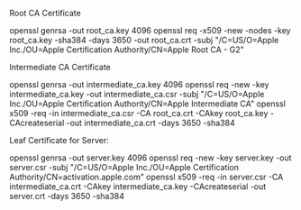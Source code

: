 Root CA Certificate

openssl genrsa -out root_ca.key 4096
openssl req -x509 -new -nodes -key root_ca.key -sha384 -days 3650 -out root_ca.crt -subj "/C=US/O=Apple Inc./OU=Apple Certification Authority/CN=Apple Root CA - G2"

Intermediate CA Certificate

openssl genrsa -out intermediate_ca.key 4096
openssl req -new -key intermediate_ca.key -out intermediate_ca.csr -subj "/C=US/O=Apple Inc./OU=Apple Certification Authority/CN=Apple Intermediate CA"
openssl x509 -req -in intermediate_ca.csr -CA root_ca.crt -CAkey root_ca.key -CAcreateserial -out intermediate_ca.crt -days 3650 -sha384

Leaf Certificate for Server:

openssl genrsa -out server.key 4096
openssl req -new -key server.key -out server.csr -subj "/C=US/O=Apple Inc./OU=Apple Certification Authority/CN=activation.apple.com"
openssl x509 -req -in server.csr -CA intermediate_ca.crt -CAkey intermediate_ca.key -CAcreateserial -out server.crt -days 3650 -sha384
